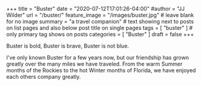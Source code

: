 +++
title = "Buster"
date = "2020-07-12T17:01:26-04:00"
#author = "JJ Wilder"
url = "/buster/"
feature_image = "/images/buster.jpg" # leave blank for no image
summary = "a travel companion" # text showing next to posts on list pages and also below post title on single pages
tags = [ "buster" ] # only primary tag shows on posts
categories = [ "Buster" ]
draft = false
+++

Buster is bold, Buster is brave, Buster is not blue.  

I've only known Buster for a few years now, but our friendship has grown greatly over the many miles we have traveled.  From the warm Summer months of the Rockies to the hot Winter months of Florida, we have enjoyed each others company greatly.  
